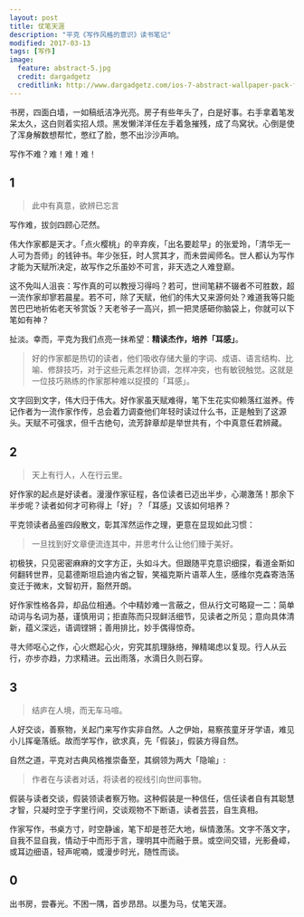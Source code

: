 ```yaml
---
layout: post
title: 仗笔天涯
description: "平克《写作风格的意识》读书笔记"
modified: 2017-03-13
tags: [写作]
image:
  feature: abstract-5.jpg
  credit: dargadgetz
  creditlink: http://www.dargadgetz.com/ios-7-abstract-wallpaper-pack-for-iphone-5-and-ipod-touch-retina/
---
```


书房，四面白墙，一如稿纸洁净光亮。房子有些年头了，白是好事。右手拿着笔发呆太久，这白则着实招人烦。黑发懒洋洋任左手着急摧残，成了鸟窝状。心倒是使了浑身解数想帮忙，憋红了脸，憋不出沙沙声响。

写作不难？难！难！难！

## 1

>此中有真意，欲辨已忘言

写作难，拔剑四顾心茫然。

伟大作家都是天才。「点火樱桃」的辛弃疾，「出名要趁早」的张爱玲，「清华无一人可为吾师」的钱钟书。年少张狂，时人赏其才，而未尝闻师名。世人都认为写作才能为天赋所决定，故写作之乐虽妙不可言，非天选之人难登巅。

这不免叫人沮丧：写作真的可以教授习得吗？若可，世间笔耕不辍者不可胜数，超一流作家却寥若晨星。若不可，除了天赋，他们的伟大又来源何处？难道我等只能苦巴巴地祈佑老天爷赏饭？天老爷子一高兴，抓一把灵感砸你脑袋上，你就可以下笔如有神？

扯淡。幸而，平克为我们点亮一抹希望：**精读杰作，培养「耳感」**。

>好的作家都是热切的读者，他们吸收存储大量的字词、成语、语言结构、比喻、修辞技巧，对于这些元素怎样协调，怎样冲突，也有敏锐触觉。这就是一位技巧熟练的作家那种难以捉摸的「耳感」。

文字回到文字，伟大归于伟大。好作家虽天赋难得，笔下生花实仰赖落红滋养。传记作者为一流作家作传，总会着力调查他们年轻时读过什么书，正是触到了这源头。天赋不可强求，但千古绝句，流芳辞章却是举世共有，个中真意任君辨藏。

## 2

>天上有行人，人在行云里。

好作家的起点是好读者。漫漫作家征程，各位读者已迈出半步，心潮激荡！那余下半步呢？读者如何才可称得上「好」？「耳感」又该如何培养？

平克领读者品鉴四段散文，彰其浑然运作之理，更意在显现如此习惯：

>一旦找到好文章便流连其中，并思考什么让他们臻于美好。

初极狭，只见密密麻麻的文字方正，头如斗大。但跟随平克意识细探，看道金斯如何翻转世界，见葛德斯坦启迪内省之智，笑福克斯片语萃人生，感维尔克森寄浩荡变迁于微末，文智初开，豁然开朗。

好作家性格各异，却品位相通。个中精妙难一言蔽之，但从行文可略窥一二：简单动词与名词为基，谨慎用词；拒直陈而只现鲜活细节，见读者之所见；意向具体清新，蕴义深远，语调铿锵；善用排比，妙手偶得惊奇。

寻大师呕心之作，心火燃起心火，穷究其肌理脉络，殚精竭虑以复现。行人从云行，亦步亦趋，力求精进。云出雨落，水滴日久则石穿。

## 3

>结庐在人境，而无车马喧。

人好交谈，善察物，关起门来写作实非自然。人之伊始，易察孩童牙牙学语，难见小儿挥毫落纸。故而学写作，欲求真，先「假装」，假装方得自然。

自然之道，平克对古典风格推崇备至，其纲领为两大「隐喻」:

>作者在与读者对话，将读者的视线引向世间事物。

假装与读者交谈，假装领读者察万物。这种假装是一种信任，信任读者自有其聪慧才智，只凝时空于字里行间，交谈观物不下断语，读者芸芸，自生真相。

作家写作，书桌方寸，时空静谧，笔下却是苍茫大地，纵情激荡。文字不落文字，自我不显自我，情动于中而形于言，理明其中而融于景。或空间交错，光影叠嶂，或耳边细语，轻声呢喃，或漫步时光，随性而谈。

## 0

出书房，尝春光。不困一隅，首步昂昂。以墨为马，仗笔天涯。 



